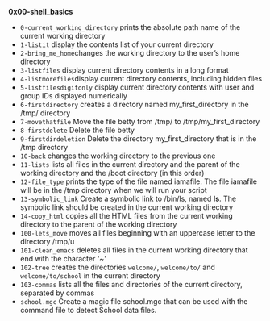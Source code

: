 **0x00-shell_basics**
- `0-current_working_directory` prints the absolute path name of the current working directory
- `1-listit` display the contents list of your current directory
- `2-bring_me_home`changes the working directory to the user’s home directory
- `3-listfiles` display current directory contents in a long format
- `4-listmorefiles`display current directory contents, including hidden files
- `5-listfilesdigitonly` display current directory contents with user and group IDs displayed numerically
- `6-firstdirectory`  creates a directory named my_first_directory in the /tmp/ directory
- `7-movethatfile` Move the file betty from /tmp/ to /tmp/my_first_directory
- `8-firstdelete` Delete the file betty
- `9-firstdirdeletion` Delete the directory my_first_directory that is in the /tmp directory
- `10-back` changes the working directory to the previous one
- `11-lists` lists all files in the current directory and the parent of the working directory and the /boot directory (in this order)
- `12-file_type` prints the type of the file named iamafile. The file iamafile will be in the /tmp directory when we will run your script
- `13-symbolic_link` Create a symbolic link to /bin/ls, named __ls__. The symbolic link should be created in the current working directory
- `14-copy_html`  copies all the HTML files from the current working directory to the parent of the working directory
- `100-lets_move` moves all files beginning with an uppercase letter to the directory /tmp/u
- `101-clean_emacs` deletes all files in the current working directory that end with the character '~'
- `102-tree` creates the directories `welcome/`, `welcome/to/` and `welcome/to/school` in the current directory
- `103-commas`  lists all the files and directories of the current directory, separated by commas 
- `school.mgc` Create a magic file school.mgc that can be used with the command file to detect School data files.
